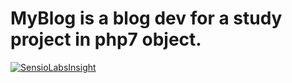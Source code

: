 # MyBlog is a blog dev for a study project in php7 object.
[![SensioLabsInsight](https://insight.sensiolabs.com/projects/8a9d7d90-0c3a-436d-a8dd-4c2ac7bb1cf5/big.png)](https://insight.sensiolabs.com/projects/8a9d7d90-0c3a-436d-a8dd-4c2ac7bb1cf5)
